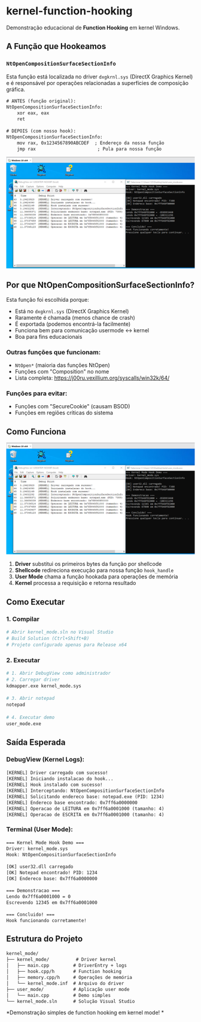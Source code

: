 # kernel-function-hooking

Demonstração educacional de **Function Hooking** em kernel Windows.

## A Função que Hookeamos

### `NtOpenCompositionSurfaceSectionInfo`

Esta função está localizada no driver `dxgkrnl.sys` (DirectX Graphics Kernel) e é responsável por operações relacionadas a superfícies de composição gráfica.

```assembly
# ANTES (função original):
NtOpenCompositionSurfaceSectionInfo:
    xor eax, eax
    ret

# DEPOIS (com nosso hook):
NtOpenCompositionSurfaceSectionInfo:
    mov rax, 0x1234567890ABCDEF  ; Endereço da nossa função
    jmp rax                       ; Pula para nossa função
```

![Hook Process](hook.png)

## Por que NtOpenCompositionSurfaceSectionInfo?

Esta função foi escolhida porque:

- Está no `dxgkrnl.sys` (DirectX Graphics Kernel)
- Raramente é chamada (menos chance de crash)
- É exportada (podemos encontrá-la facilmente)
- Funciona bem para comunicação usermode ↔ kernel
- Boa para fins educacionais

### Outras funções que funcionam:
- `NtOpen*` (maioria das funções NtOpen)
- Funções com "Composition" no nome
- Lista completa: https://j00ru.vexillium.org/syscalls/win32k/64/

### Funções para evitar:
- Funções com "SecureCookie" (causam BSOD)
- Funções em regiões críticas do sistema

## Como Funciona

![Hook Visualization](hook.png)

1. **Driver** substitui os primeiros bytes da função por shellcode
2. **Shellcode** redireciona execução para nossa função `hook_handle`
3. **User Mode** chama a função hookada para operações de memória
4. **Kernel** processa a requisição e retorna resultado


## Como Executar

### 1. Compilar
```bash
# Abrir kernel_mode.sln no Visual Studio
# Build Solution (Ctrl+Shift+B)
# Projeto configurado apenas para Release x64
```

### 2. Executar
```bash
# 1. Abrir DebugView como administrador
# 2. Carregar driver
kdmapper.exe kernel_mode.sys

# 3. Abrir notepad
notepad

# 4. Executar demo
user_mode.exe
```

## Saída Esperada

### DebugView (Kernel Logs):
```
[KERNEL] Driver carregado com sucesso!
[KERNEL] Iniciando instalacao do hook...
[KERNEL] Hook instalado com sucesso!
[KERNEL] Interceptando: NtOpenCompositionSurfaceSectionInfo
[KERNEL] Solicitando endereco base: notepad.exe (PID: 1234)
[KERNEL] Endereco base encontrado: 0x7ff6a0000000
[KERNEL] Operacao de LEITURA em 0x7ff6a0001000 (tamanho: 4)
[KERNEL] Operacao de ESCRITA em 0x7ff6a0001000 (tamanho: 4)
```

### Terminal (User Mode):
```
=== Kernel Mode Hook Demo ===
Driver: kernel_mode.sys
Hook: NtOpenCompositionSurfaceSectionInfo

[OK] user32.dll carregado
[OK] Notepad encontrado! PID: 1234
[OK] Endereco base: 0x7ff6a0000000

=== Demonstracao ===
Lendo 0x7ff6a0001000 = 0
Escrevendo 12345 em 0x7ff6a0001000

=== Concluido! ===
Hook funcionando corretamente!
```

## Estrutura do Projeto

```
kernel_mode/
├── kernel_mode/          # Driver kernel
│   ├── main.cpp         # DriverEntry + logs
│   ├── hook.cpp/h       # Function hooking
│   ├── memory.cpp/h     # Operações de memória
│   └── kernel_mode.inf  # Arquivo do driver
├── user_mode/           # Aplicação user mode
│   └── main.cpp         # Demo simples
└── kernel_mode.sln      # Solução Visual Studio
```


*Demonstração simples de function hooking em kernel mode! *
